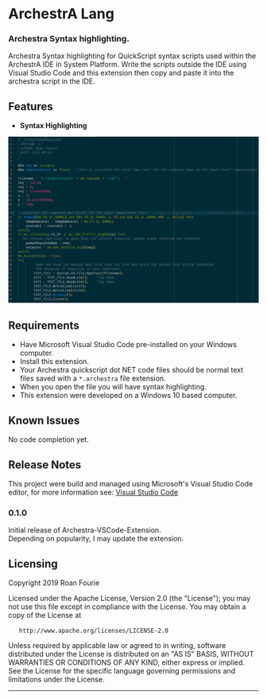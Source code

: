 
# ArchestrA Lang  
### Archestra Syntax highlighting.  

Archestra Syntax highlighting for QuickScript syntax scripts used within the ArchestrA IDE in System Platform. Write the scripts outside the IDE using Visual Studio Code and this extension then copy and paste it into the archestra script in the IDE.  

## Features  

- **Syntax Highlighting**  

![Example](demo.png)  

## Requirements  

- Have Microsoft Visual Studio Code pre-installed on your Windows computer.  
- Install this extension.  
- Your Archestra quickscript dot NET code files should be normal text files saved with a ```*.archestra``` file extension.  
- When you open the file you will have syntax highlighting.  
- This extension were developed on a Windows 10 based computer.  

## Known Issues  

No code completion yet.  

## Release Notes  

This project were build and managed using Microsoft's Visual Studio Code editor, for more information see: [Visual Studio Code](https://code.visualstudio.com/)  

### 0.1.0  

Initial release of Archestra-VSCode-Extension.  
Depending on popularity, I may update the extension.  

## Licensing  

Copyright 2019 Roan Fourie  

   Licensed under the Apache License, Version 2.0 (the "License");
   you may not use this file except in compliance with the License.
   You may obtain a copy of the License at

       http://www.apache.org/licenses/LICENSE-2.0

   Unless required by applicable law or agreed to in writing, software
   distributed under the License is distributed on an "AS IS" BASIS,
   WITHOUT WARRANTIES OR CONDITIONS OF ANY KIND, either express or implied.
   See the License for the specific language governing permissions and
   limitations under the License. 

-----------------------------------------------------------------------------------------------------------


